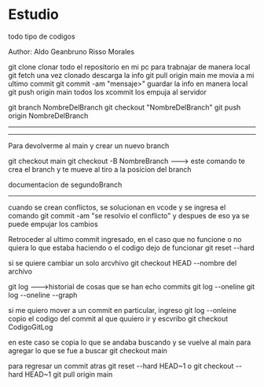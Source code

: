 # Estudio
todo tipo de codigos

Author: Aldo Geanbruno Risso Morales

git clone clonar todo el repositorio en mi pc para trabnajar de manera local
git fetch una vez clonado descarga la info
git pull origin main me movia a mi ultimo commit
git commit -am "mensaje>" guardar la info en manera local
git push origin main todos los xcommit los empuja al servidor

git branch NombreDelBranch
git checkout "NombreDelBranch"
git push origin NombreDelBranch

*********************
----------- 

Para devolverme al main y crear un nuevo branch

git checkout main
git checkout -B NombreBranch ---> este comando te crea el branch y te mueve al tiro a la posicion del branch

documentacion de segundoBranch 

------------

cuando se crean conflictos, se solucionan en vcode y se ingresa el comando
git commit -am "se resolvio el conflicto"
y despues de eso ya se puede empujar los cambios

Retroceder al ultimo commit ingresado, en el caso que no funcione o no quiera lo que estaba haciendo o el codigo dejo de funcionar
git reset --hard

si se quiere cambiar un solo arcvhivo
git checkout HEAD --nombre del archivo

git log --->historial de cosas que se han echo commits
git log --oneline
git log --oneline --graph

si me quiero mover a un commit en particular, ingreso git log --onleine copio el codigo del commit al que quuiero ir y escvribo
git checkout CodigoGitLog

en este caso se copia lo que se andaba buscando y se vuelve al main para agregar lo que se fue a buscar
git checkout main

para regresar un commit atras
git reset --hard HEAD~1 o git checkout --hard HEAD~1
git pull origin main



